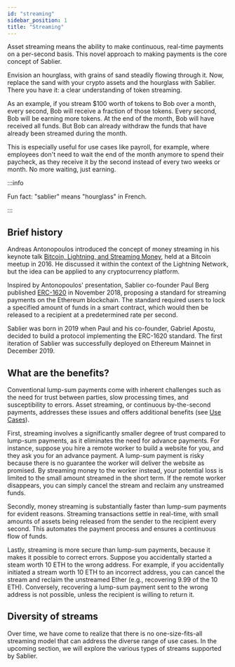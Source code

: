 ```yaml
---
id: "streaming"
sidebar_position: 1
title: "Streaming"
---
```


Asset streaming means the ability to make continuous, real-time payments on a per-second basis. This novel approach to
making payments is the core concept of Sablier.

Envision an hourglass, with grains of sand steadily flowing through it. Now, replace the sand with your crypto assets
and the hourglass with Sablier. There you have it: a clear understanding of token streaming.

As an example, if you stream $100 worth of tokens to Bob over a month, every second, Bob will receive a fraction of
those tokens. Every second, Bob will be earning more tokens. At the end of the month, Bob will have received all funds.
But Bob can already withdraw the funds that have already been streamed during the month.

This is especially useful for use cases like payroll, for example, where employees don't need to wait the end of the
month anymore to spend their paycheck, as they receive it by the second instead of every two weeks or month. No more
waiting, just earning.

:::info

Fun fact: "sablier" means "hourglass" in French.

:::

## Brief history

Andreas Antonopoulos introduced the concept of money streaming in his keynote talk
[Bitcoin, Lightning, and Streaming Money](https://www.youtube.com/watch?v=gF_ZQ_eijPs), held at a Bitcoin meetup
in 2016. He discussed it within the context of the Lightning Network, but the idea can be applied to any cryptocurrency
platform.

Inspired by Antonopoulos' presentation, Sablier co-founder Paul Berg published
[ERC-1620](https://eips.ethereum.org/EIPS/eip-1620) in November 2018, proposing a standard for streaming payments on the
Ethereum blockchain. The standard required users to lock a specified amount of funds in a smart contract, which would
then be released to a recipient at a predetermined rate per second.

Sablier was born in 2019 when Paul and his co-founder, Gabriel Apostu, decided to build a protocol implementing the
ERC-1620 standard. The first iteration of Sablier was successfully deployed on Ethereum Mainnet in December 2019.

## What are the benefits?

Conventional lump-sum payments come with inherent challenges such as the need for trust between parties, slow processing
times, and susceptibility to errors. Asset streaming, or continuous by-the-second payments, addresses these issues and
offers additional benefits (see [Use Cases](/concepts/use-cases)).

First, streaming involves a significantly smaller degree of trust compared to lump-sum payments, as it eliminates the
need for advance payments. For instance, suppose you hire a remote worker to build a website for you, and they ask you
for an advance payment. A lump-sum payment is risky because there is no guarantee the worker will deliver the website as
promised. By streaming money to the worker instead, your potential loss is limited to the small amount streamed in the
short term. If the remote worker disappears, you can simply cancel the stream and reclaim any unstreamed funds.

Secondly, money streaming is substantially faster than lump-sum payments for evident reasons. Streaming transactions
settle in real-time, with small amounts of assets being released from the sender to the recipient every second. This
automates the payment process and ensures a continuous flow of funds.

Lastly, streaming is more secure than lump-sum payments, because it makes it possible to correct errors. Suppose you
accidentally started a steam worth 10 ETH to the wrong address. For example, if you accidentally initiated a stream
worth 10 ETH to an incorrect address, you can cancel the stream and reclaim the unstreamed Ether (e.g., recovering 9.99
of the 10 ETH). Conversely, recovering a lump-sum payment sent to the wrong address is not possible, unless the
recipient is willing to return it.

## Diversity of streams

Over time, we have come to realize that there is no one-size-fits-all streaming model that can address the diverse range
of use cases. In the upcoming section, we will explore the various types of streams supported by Sablier.
